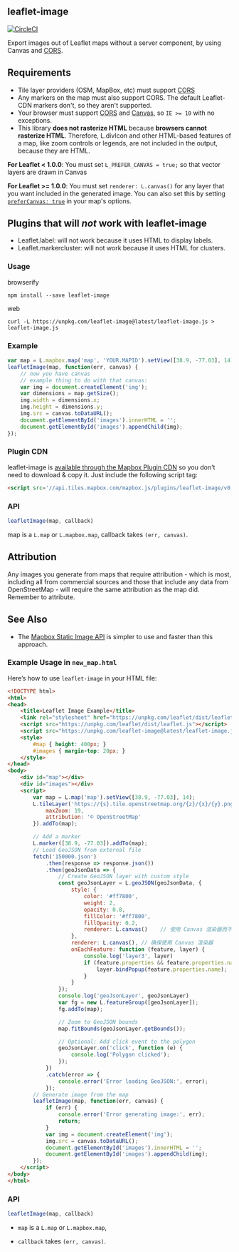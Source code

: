 ## leaflet-image

[![CircleCI](https://circleci.com/gh/mapbox/leaflet-image/tree/gh-pages.svg?style=svg)](https://circleci.com/gh/mapbox/leaflet-image/tree/gh-pages)

Export images out of Leaflet maps without a server component, by using
Canvas and [CORS](http://en.wikipedia.org/wiki/Cross-origin_resource_sharing).

## Requirements

* Tile layer providers (OSM, MapBox, etc) must support [CORS](http://en.wikipedia.org/wiki/Cross-origin_resource_sharing)
* Any markers on the map must also support CORS. The default Leaflet-CDN markers
  don't, so they aren't supported.
* Your browser must support [CORS](http://caniuse.com/#feat=cors) and [Canvas](http://caniuse.com/#feat=canvas),
  so `IE >= 10` with no exceptions.
* This library **does not rasterize HTML** because **browsers cannot rasterize HTML**. Therefore,
  L.divIcon and other HTML-based features of a map, like zoom controls or legends, are not
  included in the output, because they are HTML.

__For Leaflet < 1.0.0__: You must set `L_PREFER_CANVAS = true;` so that vector
  layers are drawn in Canvas
  
__For Leaflet >= 1.0.0__: You must set `renderer: L.canvas()` for any layer that
  you want included in the generated image. You can also set this by setting [`preferCanvas: true`](http://leafletjs.com/reference-1.0.0.html#map-prefercanvas) in your map's options.
  
## Plugins that will _not_ work with leaflet-image

* Leaflet.label: will not work because it uses HTML to display labels.
* Leaflet.markercluster: will not work because it uses HTML for clusters.

### Usage

browserify

    npm install --save leaflet-image

web

    curl -L https://unpkg.com/leaflet-image@latest/leaflet-image.js > leaflet-image.js

### Example

```js
var map = L.mapbox.map('map', 'YOUR.MAPID').setView([38.9, -77.03], 14);
leafletImage(map, function(err, canvas) {
    // now you have canvas
    // example thing to do with that canvas:
    var img = document.createElement('img');
    var dimensions = map.getSize();
    img.width = dimensions.x;
    img.height = dimensions.y;
    img.src = canvas.toDataURL();
    document.getElementById('images').innerHTML = '';
    document.getElementById('images').appendChild(img);
});
```

### Plugin CDN

leaflet-image is [available through the Mapbox Plugin CDN](https://www.mapbox.com/mapbox.js/plugins/#leaflet-image) so you don't need to download & copy it. Just include the following script tag:

```html
<script src='//api.tiles.mapbox.com/mapbox.js/plugins/leaflet-image/v0.0.4/leaflet-image.js'></script>
```

### API

```js
leafletImage(map, callback)
```

map is a `L.map` or `L.mapbox.map`, callback takes `(err, canvas)`.

## Attribution

Any images you generate from maps that require attribution - which is most, including all from commercial sources and those that include any data from OpenStreetMap - will require the same attribution as the map did. Remember to attribute.

## See Also

* The [Mapbox Static Image API](https://www.mapbox.com/developers/api/static/) is simpler to use
  and faster than this approach.

### Example Usage in `new_map.html`

Here’s how to use `leaflet-image` in your HTML file:

```html
<!DOCTYPE html>
<html>
<head>
    <title>Leaflet Image Example</title>
    <link rel="stylesheet" href="https://unpkg.com/leaflet/dist/leaflet.css" />
    <script src="https://unpkg.com/leaflet/dist/leaflet.js"></script>
    <script src="https://unpkg.com/leaflet-image@latest/leaflet-image.js"></script>
    <style>
        #map { height: 400px; }
        #images { margin-top: 20px; }
    </style>
</head>
<body>
    <div id="map"></div>
    <div id="images"></div>
    <script>
        var map = L.map('map').setView([38.9, -77.03], 14);
        L.tileLayer('https://{s}.tile.openstreetmap.org/{z}/{x}/{y}.png', {
            maxZoom: 19,
            attribution: '© OpenStreetMap'
        }).addTo(map);

        // Add a marker
        L.marker([38.9, -77.03]).addTo(map);
        // Load GeoJSON from external file
        fetch('150000.json')
            .then(response => response.json())
            .then(geoJsonData => {
                // Create GeoJSON layer with custom style
                const geoJsonLayer = L.geoJSON(geoJsonData, {
                    style: {
                        color: '#ff7800',
                        weight: 2,
                        opacity: 0.8,
                        fillColor: '#ff7800',
                        fillOpacity: 0.2,
                        renderer: L.canvas()    // 使用 Canvas 渲染器而不是默认的 SVG
                    },
                    renderer: L.canvas(), // 确保使用 Canvas 渲染器
                    onEachFeature: function (feature, layer) {
                        console.log('layer3', layer)
                        if (feature.properties && feature.properties.name) {
                            layer.bindPopup(feature.properties.name);
                        }
                    }
                });
                console.log('geoJsonLayer', geoJsonLayer)
                var fg = new L.featureGroup([geoJsonLayer]);
                fg.addTo(map);

                // Zoom to GeoJSON bounds
                map.fitBounds(geoJsonLayer.getBounds());

                // Optional: Add click event to the polygon
                geoJsonLayer.on('click', function (e) {
                    console.log('Polygon clicked');
                });
            })
            .catch(error => {
                console.error('Error loading GeoJSON:', error);
            });
        // Generate image from the map
        leafletImage(map, function(err, canvas) {
            if (err) {
                console.error('Error generating image:', err);
                return;
            }
            var img = document.createElement('img');
            img.src = canvas.toDataURL();
            document.getElementById('images').innerHTML = '';
            document.getElementById('images').appendChild(img);
        });
    </script>
</body>
</html>
```

### API

````javascript
leafletImage(map, callback)
````

- `map` is a `L.map` or `L.mapbox.map`, 

- `callback` takes `(err, canvas)`.
